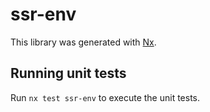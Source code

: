 # ssr-env

This library was generated with [Nx](https://nx.dev).

## Running unit tests

Run `nx test ssr-env` to execute the unit tests.
